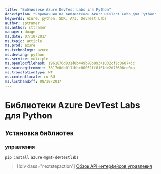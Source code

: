 ```yaml
---
title: "Библиотеки Azure DevTest Labs для Python"
description: "Справочник по библиотекам Azure DevTest Labs для Python"
keywords: Azure, python, SDK, API, DevTest Labs
author: sptramer
ms.author: sttramer
manager: douge
ms.date: 07/10/2017
ms.topic: article
ms.prod: azure
ms.technology: azure
ms.devlang: python
ms.service: multiple
ms.openlocfilehash: 1961876d831d0b449b58b89341032cf1c068745c
ms.sourcegitcommit: 3617d0db0111bbc00072ff8161de2d76606ce0ea
ms.translationtype: HT
ms.contentlocale: ru-RU
ms.lasthandoff: 08/18/2017
---
```

# <a name="azure-devtest-labs-libraries-for-python"></a>Библиотеки Azure DevTest Labs для Python

## <a name="install-the-libraries"></a>Установка библиотек


### <a name="management"></a>управления

```bash
pip install azure-mgmt-devtestlabs
```
> [!div class="nextstepaction"]
> [Обзор API-интерфейсов управления](/python/api/overview/azure/devtestlabs/managementlibrary)